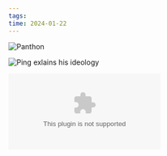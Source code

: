 ```yaml
---
tags: 
time: 2024-01-22
---
```

 ![Panthon](https://www.youtube.com/watch?v=DGaS9ih8YTU)

![Ping exlains his ideology](https://www.youtube.com/watch?v=8LmdEO2SZXw)

![5:17](https://s10-e1.dnvodcdn.me/ppot/_definst_/mp4:s13/live/dhp-wsdd2j-05-02883F542.mp4/chunklist.m3u8?dnvodendtime=1706192205&dnvodhash=xgLlFZMo3piKVr9Zq7-dd6jO3HK1ap0xxCYLNknKECk=&dnvodCustomParameter=0_108.4.66.128.US_1&lb=a2b2e9ae802c545f01c0ac8cfe2eb038&us=1&vv=d60d5a4d2c8a325a1f41feb258cc93bd&pub=CJSmDZ0nEJCvE2uoDp9VLLDVCJ0uBZGkDZOkCJ8uNpGqDs8pDpSsCpLZPJHXCpXYCcCoDZapEJbaOMKnCcGsNpGmDZGnDJXXPZ0mOJXbPZPbCJOnPJbbC69cC64sC34r)